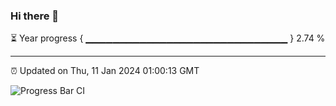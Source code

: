 ### Hi there 👋

⏳ Year progress { ▁▁▁▁▁▁▁▁▁▁▁▁▁▁▁▁▁▁▁▁▁▁▁▁▁▁▁▁▁▁ } 2.74 %

---

⏰ Updated on Thu, 11 Jan 2024 01:00:13 GMT

![Progress Bar CI](https://github.com/JuvenileQ/Progress-Bar-CI/workflows/main/badge.svg)
